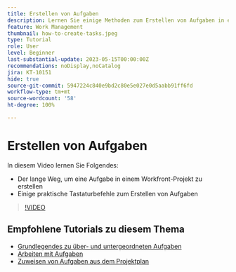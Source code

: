 ```yaml
---
title: Erstellen von Aufgaben
description: Lernen Sie einige Methoden zum Erstellen von Aufgaben in einem Projekt in Adobe Workfront kennen.
feature: Work Management
thumbnail: how-to-create-tasks.jpeg
type: Tutorial
role: User
level: Beginner
last-substantial-update: 2023-05-15T00:00:00Z
recommendations: noDisplay,noCatalog
jira: KT-10151
hide: true
source-git-commit: 5947224c840e9bd2c80e5e027e0d5aabb91ff6fd
workflow-type: tm+mt
source-wordcount: '58'
ht-degree: 100%

---
```


# Erstellen von Aufgaben

In diesem Video lernen Sie Folgendes:

* Der lange Weg, um eine Aufgabe in einem Workfront-Projekt zu erstellen
* Einige praktische Tastaturbefehle zum Erstellen von Aufgaben

>[!VIDEO](https://video.tv.adobe.com/v/3419372/?quality=12&learn=on)

## Empfohlene Tutorials zu diesem Thema

* [Grundlegendes zu über- und untergeordneten Aufgaben](/help/manage-work/tasks/understand-parent-child-tasks.md)
* [Arbeiten mit Aufgaben](/help/manage-work/tasks/work-with-tasks.md)
* [Zuweisen von Aufgaben aus dem Projektplan](/help/manage-work/tasks/assign-tasks-from-the-project-plan.md)
